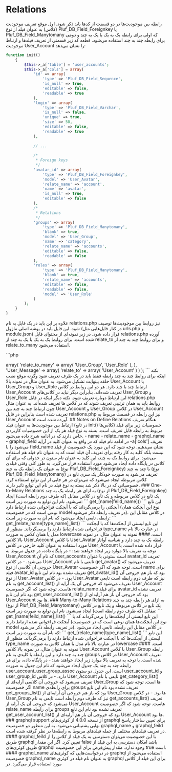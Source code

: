 # Relations

رابطه بین موجودیت‌ها در دو قسمت از کدها باید ذکر شود. اول موقع تعریف موجودیت (کلاس) به عنوان فیلد از نوع Pluf_DB_Field_Foreignkey یا  Pluf_DB_Field_Manytomany که اولی برای رابطه یک به یک یا یک به چند و دومی برای رابطه چند به چند استفاده می‌شود. قطعه کد زیر قسمتی از تعریف فیلدها و ارتباط موجودیت User_Account را نشان می‌دهد:

```php
function init()
    {
        $this->_a['table'] = 'user_accounts';
        $this->_a['cols'] = array(
            'id' => array(
                'type' => 'Pluf_DB_Field_Sequence',
                'is_null' => true,
                'editable' => false,
                'readable' => true
            ),
            'login' => array(
                'type' => 'Pluf_DB_Field_Varchar',
                'is_null' => false,
                'unique' => true,
                'size' => 50,
                'editable' => false,
                'readable' => true
            ),
            
            // ...
            
            /*
             * Foreign keys 
             */
            'avatar_id' => array(
                'type' => 'Pluf_DB_Field_Foreignkey',
                'model' => 'User_Avatar',
                'relate_name' => 'account',
                'name' => 'avatar',
                'is_null' => true,
                'editable' => false
            ),
            /*
             * Relations
             */
            'groups' => array(
                'type' => 'Pluf_DB_Field_Manytomany',
                'blank' => true,
                'model' => 'User_Group',
                'name' => 'category',
                'relate_name' => 'accounts',
                'editable' => false,
                'readable' => false
            ),
            'roles' => array(
                'type' => 'Pluf_DB_Field_Manytomany',
                'blank' => true,
                'relate_name' => 'accounts',
                'editable' => false,
                'readable' => false,
                'model' => 'User_Role'
            )
        );
    }
}
```

علاوه بر این باید در یک فایل به نام relations.php نیز روابط بین موجودیت‌ها توصیف شود. این فایل باید در پوشه اصلی ماژول (در کنار فایل‌هایی مثل urls.php و module.json) قرار داده شود. در زیر نمونه‌ای از محتوای فایل relations.php آورده شده است. برای روابط یک به یک یا یک به چند از relate_to و برای روابط چند به چند از relate_to_many استفاده می‌شود.

‍‍‍‍‍‍‍```php
<?php
return array (
    'User_Account' => array(
        'relate_to_many' => array(
            'User_Group',
            'User_Role'
        ),
    ),
    'User_Message' => array(
        'relate_to' => array(
            'User_Account'
        )
    )
);
```
نکته اینکه برای روابط چند به چند رابطه فقط باید در یک طرف تعریف شود وگرنه موقع نصب حلقه بینهایت تشکیل می‌شود. به عنوان مثال در نمونه بالا User_Account با User_Group و User_Role ارتباط چند با چند دارد. هر دو این روابط در کلاس User_Account تعریف شده‌اند. بنابراین دیگر نباید در کلاس‌های User_Group و User_Role این ارتباط دوباره تعریف شود. 

نکته دیگر اینکه در فایل relations.php روابط باید به همان ترتیبی تعریف شوند که در کلاس ها تعریف شده‌اند. به عنوان مثال چون ارتباط چند به چند بین User_Account و User_Group در کلاس User_Account تعریف شده است بنابراین در فایل relations.php نیز این رابطه در قسمت مربوط به User_Account آورده شده است. 

## Notes on Define Relations

هنگام تعریف ارتباط بین موجودیت‌ها به عنوان فیلد (در تابع init() کلاس‌ها) خصوصیات زیر برای فیلد مربوط به رابطه قابل تعریف است. بسته به نوع فیلد هر یک از این خصوصیات کاربردی خاص دارند که در ادامه شرح داده می‌شود. 

- name
- relate_name
- graphql_name
- graphql_field

در ادامه نام فیلد که در واقع به عنوان کلید در آرایه -a['cols'] تعریف می‌شود را با field_name نشان می‌دهیم. توجه شود که این مورد یک خصوصیت از فیلد نیست بلکه کلید به کار رفته برای تعریف آن فیلد است که به عنوان نام فیلد هم استفاده می‌شود. برای روابط یک به چند، این کلید به عنوان نام ستون در جدولی که برای آن کلاس در پایگاه داده ایجاد می‌شود مورد استفاده قرار می‌گیرد.  

به طور کلی وقتی فیلدی به عنوان یک رابطه یک به چند (نوع Pluf_DB_Field_Foreignkey) یا چند به چند (نوع Pluf_DB_Field_Manytomany) تعریف می‌شود به صورت خودکار یک سری تابع در کلاس مربوطه ایجاد می‌شود که می‌توان در هر جایی از این توابع استفاده کرد. خصوصیاتی که در بالا ذکر شد بسته به نوع فیلد در نام این توابع تاثیر دارند.

### One-to-Many Relations 

به ازای هر رابطه یک به چند (از نوع Pluf_DB_Field_Foreignkey) یک تابع در کلاس مربوطه و یک تابع در کلاس مقابل (که طرف دوم رابطه است) ایجاد می‌شود. نام این توابع به صورت زیر است:

‍‍‍```
get_[name|feild_name]()
```
این تابع آبجکتی را برمی‌گرداند که با آبجکت فراخوانی شده ارتباط دارد (نوع این آبجکت همان نوعی است که در خصوصیت model در تعریف رابطه ذکر می‌شود).

در کلاس مقابل این رابطه، تابعی ایجاد می‌شود که نام آن به صورت زیر است:

```
get_[relate_name|type_name]_list()
```

این تابع لیستی از آبجکت‌ها که با آبجکت فراخوانی شده ارتباط دارند را برمی‌گرداند. منظور از type_name در عبارت بالا نام مدل یا همان کلاس به صورت lowercase است.

#### نمونه

به عنوان مثال، در نمونه بالا کلاس User_Account با کلاس User_Avatar رابطه یک به چند دارد و شناسه آواتار مورد استفاده به عنوان کلید خارجی در کلاس User_Account قرار داده شده است. با توجه به تعریف بالا موارد زیر ایجاد خواهند شد:

- در پایگاه داده، در جدول مربوط به User_Account که نام آن user_accounts است ستونی با عنوان avatar_id تعریف می‌شود.
- در کلاس User_Account تابعی با نام get_avatar() تعریف می‌شود که خروجی آن کلاسی از نوع User_Avatar است. توجه شود که اگر خصوصیت name برای فیلد avatar_id تعریف نشده بود نام این تابع get_avatar_id() بود که باز هم خروجی آن از نوع User_Avatar بود.
- در کلاس User_Avatar نیز که طرف دوم رابطه است تابعی به نام get_account_list() تعریف می‌شود که خروجی آن یک آرایه از User_Account هاست. توجه شود که اگر خصوصیت relate_name برای فیلد avatar_id تعریف نشده بود نام این تابع get_user_account_list() بود که خروجی آن باز هم آرایه‌ای از User_Account ها بود.  


### Many-to-Many Relations

به ازای هر رابطه چند به چند (از نوع Pluf_DB_Field_Manytomany) یک تابع در کلاس مربوطه و یک تابع در کلاس مقابل (که طرف دوم رابطه است) ایجاد می‌شود. نام این توابع به صورت زیر است:

‍‍‍```
get_[name|feild_name]_list()
```
این تابع لیستی از آبجکت‌ها را برمی‌گرداند که با آبجکت فراخوانی شده ارتباط دارند (نوع این آبجکت‌ها همان نوعی است که در خصوصیت model در تعریف رابطه ذکر می‌شود).

در کلاس مقابل این رابطه، تابعی ایجاد می‌شود که نام آن به صورت زیر است:

```
get_[relate_name|type_name]_list()
```

این تابع لیستی از آبجکت‌ها که با آبجکت فراخوانی شده ارتباط دارند را برمی‌گرداند. منظور از type_name در عبارت بالا نام مدل یا همان کلاس به صورت lowercase است.

#### نمونه

به عنوان مثال، در نمونه بالا کلاس User_Account با کلاس User_Group رابطه چند به چند دارد و این رابطه با کلیدی به نام groups در کلاس User_Account تعریف شده است. با توجه به تعریف بالا موارد زیر ایجاد خواهند شد:

- در پایگاه داده، برای هر رابطه چند به چند یک جدول ایجاد می‌شود که نام این جدول به صورت user_account_user_group_assoc است. این جدول دو ستون user_account_id و user_group_id دارد.
- در کلاس User_Account تابعی با نام get_category_list() تعریف می‌شود که خروجی آن کلاسی آرایه‌ای از User_Group ها است. توجه شود که اگر خصوصیت name برای رابطه‌ی groups تعریف نشده بود نام این تابع get_groups_list() بود که باز هم خروجی آن آرایه‌ای از User_Group ها بود.
- در کلاس User_Group نیز که طرف دوم رابطه است تابعی به نام get_accounts_list() تعریف می‌شود که خروجی آن یک آرایه از User_Account هاست. توجه شود که اگر خصوصیت relate_name برای رابطه groups تعریف نشده بود نام این تابع get_user_account_list() بود که خروجی آن باز هم آرایه‌ای از User_Account ها بود.  


### graphql support

از نسخه 4.0.0 از کوئری‌های graphql برای تعیین ساختار پاسخ نهایی پشتیبانی می‌شود.
به این منظور دو خصوصیت graphql_name و graphql_feild در تعریف فیلدهای مختلف از جمله فیلدهای مربوط به رابطه‌ها در نظر گرفته شده است.

#### graphql_feild

با این خصوصیت می‌توان دسترسی به یک فیلد از کلاس را از طریق graphql تعیین کرد. اگر این مقدار false باشد امکان دسترسی به این فیلد از طریق کوئری‌های graphql وجود ندارد. مقدار پیش‌فرض برای این خصوصیت true است.

#### graphql_name

در درخواست‌هایی که کوئری‌های graphql استفاده می‌شود از خصوصیت graphql_name به عنوان نام فیلد در کوئری graphql برای این فیلد از کلاس مورد استفاده قرار می‌گیرد. در  

